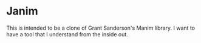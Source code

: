 # Janim

This is intended to be a clone of Grant Sanderson's Manim library. I want to
have a tool that I understand from the inside out.
